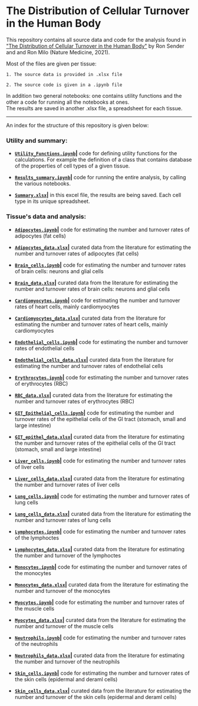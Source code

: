 # The Distribution of Cellular Turnover in the Human Body

This repository contains all source data and code for the analysis found in ["The Distribution of Cellular Turnover in the Human Body"](https://www.nature.com/articles/s41591-020-01182-9) by Ron Sender and and Ron Milo (Nature Medicine, 2021). 

Most of the files are given per tissue:

    1. The source data is provided in .xlsx file

    2. The source code is given in a .ipynb file

In addition two general notebooks: one contains utility functions and the other a code for running all the notebooks at ones.  
The results are saved in another .xlsx file, a spreadsheet for each tissue.

---

An index for the structure of this repository is given below:

### Utility and summary: 

* **[`Utility_Functions.ipynb`](Utility_Functions.ipynb)|** code for defining utility functions for the calculations. For example the definition of a class that contains database of the properties of cell types of a given tissue.

* **[`Results_summary.ipynb`](Results_summary.ipynb)|** code for running the entire analysis, by calling the various notebooks.

* **[`Summary.xlsx`](Summary.xlsx)|** in this excel file, the results are being saved. Each cell type in its unique spreadsheet.

### Tissue's data and analysis:

* **[`Adipocytes.ipynb`](./Adipocytes.ipynb)|** code for estimating the number and turnover rates of adipocytes (fat cells)

* **[`Adipocytes_data.xlsx`](./Adipocytes_data.xlsx)|** curated data from the literature for estimating the number and turnover rates of adipocytes (fat cells)

* **[`Brain_cells.ipynb`](./Brain_cells.ipynb)|** code for estimating the number and turnover rates of brain cells: neurons and glial cells

* **[`Brain_data.xlsx`](/Brain_data.xlsx)|** curated data from the literature for estimating the number and turnover rates of brain cells: neurons and glial cells

* **[`Cardiomyocytes.ipynb`](Cardiomyocytes.ipynb)|** code for estimating the number and turnover rates of heart cells, mainly cardiomyocytes

* **[`Cardiomyocytes_data.xlsx`](Cardiomyocytes_data.xlsx)|** curated data from the literature for estimating the number and turnover rates of heart cells, mainly cardiomyocytes

* **[`Endothelial_cells.ipynb`](Endothelial_cells.ipynb)|** code for estimating the number and turnover rates of endothelial cells

* **[`Endothelial_cells_data.xlsx`](Endothelial_cells_data.xlsx)|** curated data from the literature for estimating the number and turnover rates of endothelial cells

* **[`Erythrocytes.ipynb`](Erythrocytes.ipynb)|** code for estimating the number and turnover rates of erythrocytes (RBC)

* **[`RBC_data.xlsx`](RBC_data.xlsx)|** curated data from the literature for estimating the number and turnover rates of erythrocytes (RBC)

* **[`GIT_Epithelial_cells.ipynb`](GIT_Epithelial_cells.ipynb)|** code for estimating the number and turnover rates of the epithelial cells of the GI tract (stomach, small and large intestine)

* **[`GIT_epithel_data.xlsx`](GIT_epithel_data.xlsx)|** curated data from the literature for estimating the number and turnover rates of the epithelial cells of the GI tract (stomach, small and large intestine)

* **[`Liver_cells.ipynb`](Liver_cells.ipynb)|** code for estimating the number and turnover rates of liver cells

* **[`Liver_cells_data.xlsx`](Liver_cells_data.xlsx)|** curated data from the literature for estimating the number and turnover rates of liver cells

* **[`Lung_cells.ipynb`](Lung_cells.ipynb)|** code for estimating the number and turnover rates of lung cells

* **[`Lung_cells_data.xlsx`](Lung_cells_data.xlsx)|** curated data from the literature for estimating the number and turnover rates of lung cells

* **[`Lymphocytes.ipynb`](Lymphocytes.ipynb)|** code for estimating the number and turnover rates of the lymphoctes

* **[`Lymphocytes_data.xlsx`](Lymphocytes_data.xlsx)|** curated data from the literature for estimating the number and turnover of the lymphoctes 

* **[`Monocytes.ipynb`](Monocytes.ipynb)|** code for estimating the number and turnover rates of the monocytes

* **[`Monocytes_data.xlsx`](Monocytes_data.xlsx)|** curated data from the literature for estimating the number and turnover of the monocytes

* **[`Myocytes.ipynb`](Myocytes.ipynb)|** code for estimating the number and turnover rates of the muscle cells

* **[`Myocytes_data.xlsx`](Myocytes_data.xlsx)|** curated data from the literature for estimating the number and turnover of the muscle cells

* **[`Neutrophils.ipynb`](Neutrophils.ipynb)|** code for estimating the number and turnover rates of the neutrophils

* **[`Neutrophils_data.xlsx`](Neutrophils_data.xlsx)|** curated data from the literature for estimating the number and turnover of the neutrophils

* **[`Skin_cells.ipynb`](Skin_cells.ipynb)|** code for estimating the number and turnover rates of the skin cells (epidermal and deraml cells)

* **[`Skin_cells_data.xlsx`](Skin_cells_data.xlsx)|** curated data from the literature for estimating the number and turnover of the skin cells (epidermal and deraml cells)

